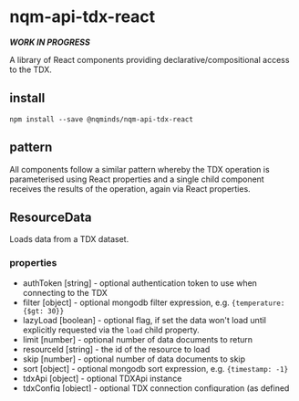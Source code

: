 # nqm-api-tdx-react

***WORK IN PROGRESS***

A library of React components providing declarative/compositional access to the TDX.

## install
```
npm install --save @nqminds/nqm-api-tdx-react
```
## pattern

All components follow a similar pattern whereby the TDX operation is parameterised using React properties and a single child component receives the results of the operation, again via React properties. 

## ResourceData

Loads data from a TDX dataset.

### properties

- authToken [string] - optional authentication token to use when connecting to the TDX
- filter [object] - optional mongodb filter expression, e.g. `{temperature: {$gt: 30}}`
- lazyLoad [boolean] - optional flag, if set the data won't load until explicitly requested via the `load` child property.
- limit [number] - optional number of data documents to return
- resourceId [string] - the id of the resource to load
- skip [number] - optional number of data documents to skip
- sort [object] - optional mongodb sort expression, e.g. `{timestamp: -1}`
- tdxApi [object] - optional TDXApi instance
- tdxConfig [object] - optional TDX connection configuration (as defined by TDXApi)


### child properties

A single functional component must be specified as a child of `ResourceData` which will be rendered any time the internal state changes. The child component will be passed the following properties.
- data [array] - an array of documents matching the load criteria
- error [object] - an `Error` object or null if no error occurred
- load [function] - a function that can be called to load the data now
- loaded [boolean] - flag indicating that the data has been loaded and will be present in the `data` property
- loading [boolean] - flag indicating that data loading is in progress

### example
Load 1000 documents from a dataset (the default `limit` property if not given is 1000).
```
<ResourceData
  lazyLoad
  resourceId="HkgLYO5LgQ"
  tdxApi={appApi}
>
  {
    ({data, error, load, loaded, loading}) => {
      if (error) {
        return <div>{error.message}</div>;
      } else if (loading) {
        return <div>LOADING</div>;
      } else if (loaded) {
        return <Chart data={data} />;
      } else {
        return <Button onClick={load}>Show chart</Button>;
      }
    }
  }
</ResourceData>
```
## ResourceWatch

Subscribes to a TDX dataset publication. 

### example
Load the 10 most recent documents from a dataset sorted by timestamp.
```
<ResourceWatch
  authToken="DKAJFSAKJkdjfsafsadjfkJ"
  lazyLoad
  limit=10
  resourceId="HkgLYO5LgQ"
  sort={{timestamp: -1}}
  tdxConfig={{ddpServer: "https://ddp.nq-m.com"}}
>
  {
    ({data, error, load, loaded, loading}) => {
      if (error) {
        return <div>{error.message}</div>;
      } else if (loading) {
        return <div>LOADING</div>;
      } else if (loaded) {
        return <Chart data={data} />;
      } else {
        return <Button onClick={load}>Show chart</Button>;
      }
    }
  }
</ResourceData>
```
